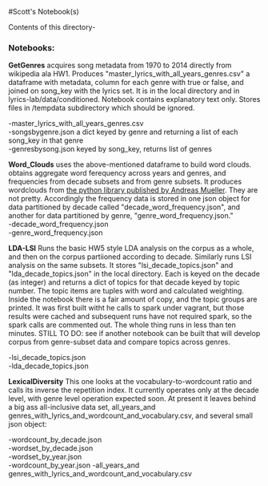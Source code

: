 #Scott's Notebook(s)

Contents of this directory-

### Notebooks:
**GetGenres** acquires song metadata from 1970 to 2014 directly from wikipedia ala HW1. Produces 
  "master_lyrics_with_all_years_genres.csv" a dataframe with metadata, column for each genre with true or false, and joined on song_key with the lyrics set. It is in the local directory and in lyrics-lab/data/conditioned. Notebook contains explanatory text only. Stores files in /tempdata subdirectory which should be ignored. 
  
  -master_lyrics_with_all_years_genres.csv  
  -songsbygenre.json  a dict keyed by genre and returning a list of each song_key in that genre  
  -genresbysong.json  keyed by song_key, returns list of genres  


**Word_Clouds**  uses the above-mentioned dataframe to build word clouds. obtains aggregate word ferequency across years and genres, and frequencies from decade subsets and from genre subsets. It produces wordclouds from [the python library published by Andreas Mueller](https://github.com/amueller/word_cloud). They are not pretty. Accordingly the frequency data is stored in one json object for data partitioned by decade called "decade_word_frequency.json", and another for data partitioned by genre, "genre_word_frequency.json."       
-decade_word_frequency.json  
-genre_word_frequency.json

**LDA-LSI** Runs the basic HW5 style LDA analysis on the corpus as a whole, and then on the corpus partiioned according to decade. Similarly runs LSI analysis on the same subsets. It stores "lsi_decade_topics.json" and "lda_decade_topics.json" in the local directory. Each is keyed on the decade (as integer) and returns a dict of topics for that decade keyed by topic number. The topic items are tuples with word and calculated weighting.  Inside the notebook there is a fair amount of copy, and the topic groups are printed. It was first built witht he calls to spark under vagrant, but those results were cached and subsequent runs have not required spark, so the spark calls are commented out. The whole thing runs in less than ten minutes. STILL TO DO: see if another notebook can be built that will develop corpus from genre-subset data and compare topics across genres.

-lsi_decade_topics.json  
-lda_decade_topics.json  

**LexicalDiversity** This one looks at the vocabulary-to-wordcount ratio and calls its inverse the repetition index. It currently operates only at the decade level, with genre level operation expected soon. At present it leaves behind a big ass all-inclusive data set, all_years_and genres_with_lyrics_and_wordcount_and_vocabulary.csv, and several small json object:

-wordcount_by_decade.json  
-wordset_by_decade.json  
-wordset_by_year.json  
-wordcount_by_year.json
-all_years_and genres_with_lyrics_and_wordcount_and_vocabulary.csv
